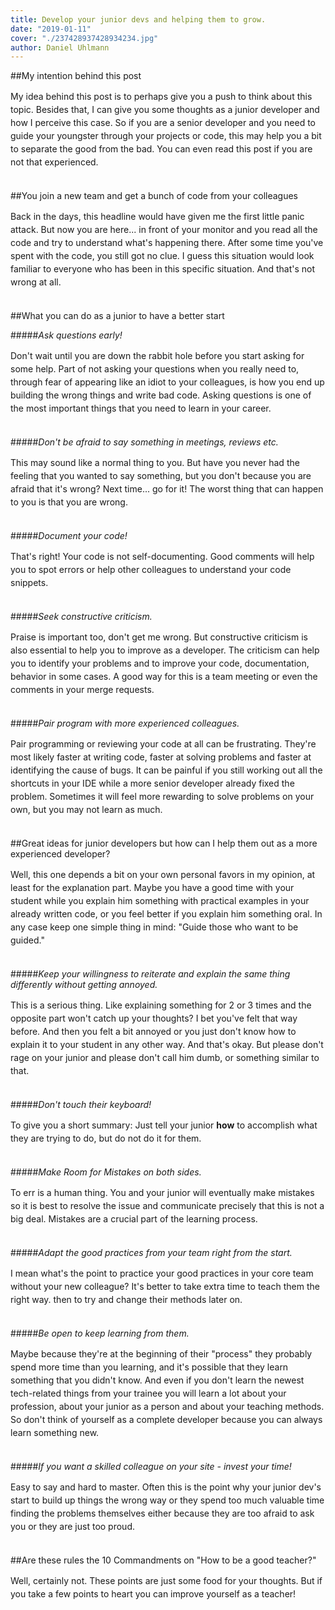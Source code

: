 ```yaml
---
title: Develop your junior devs and helping them to grow.
date: "2019-01-11"
cover: "./237428937428934234.jpg"
author: Daniel Uhlmann
---
```


##My intention behind this post

<p style = "line-height: 1.5;">
My idea behind this post is to perhaps give you a push to think about this topic. Besides that, I can give you some thoughts as a junior developer and how I perceive this case. So if you are a senior developer and you need to guide your youngster through your projects or code, this may help you a bit to separate the good from the bad. You can even read this post if you are not that experienced.<br></br></p>

##You join a new team and get a bunch of code from your colleagues

<p style = "line-height: 1.5;">
Back in the days, this headline would have given me the first little panic attack. But now you are here... in front of your monitor and you read all the code and try to understand what's happening there. After some time you've spent with the code, you still got no clue. I guess this situation would look familiar to everyone who has been in this specific situation. And that's not wrong at all.<br></br></p>

##What you can do as a junior to have a better start

<p style = "line-height: 1.5;">

#####<i>Ask questions early!</i>
<p style = "line-height: 1.5;">
Don't wait until you are down the rabbit hole before you start asking for some help. Part of not asking your questions when you really need to, through fear of appearing like an idiot to your colleagues, is how you end up building the wrong things and write bad code. Asking questions is one of the most important things that you need to learn in your career.
<br></br></p>

#####<i>Don't be afraid to say something in meetings, reviews etc.</i>
<p style = "line-height: 1.5;">
This may sound like a normal thing to you. But have you never had the feeling that you wanted to say something, but you don't because you are afraid that it's wrong? Next time... go for it! The worst thing that can happen to you is that you are wrong.
<br></br></p>

#####<i>Document your code!</i>
<p style = "line-height: 1.5;">
That's right! Your code is not self-documenting. Good comments will help you to spot errors or help other colleagues to understand your code snippets.
<br></br></p>

#####<i>Seek constructive criticism.</i> 
<p style = "line-height: 1.5;">
Praise is important too, don't get me wrong. But constructive criticism is also essential to help you to improve as a developer. The criticism can help you to identify your problems and to improve your code, documentation, behavior in some cases. A good way for this is a team meeting or even the comments in your merge requests.
<br></br></p>

#####<i>Pair program with more experienced colleagues.</i>
<p style = "line-height: 1.5;">
Pair programming or reviewing your code at all can be frustrating. They're most likely faster at writing code, faster at solving problems and faster at identifying the cause of bugs. It can be painful if you still working out all the shortcuts in your IDE while a more senior developer already fixed the problem. Sometimes it will feel more rewarding to solve problems on your own, but you may not learn as much.
<br></br></p>

##Great ideas for junior developers but how can I help them out as a more experienced developer?

<p style = "line-height: 1.5;">
Well, this one depends a bit on your own personal favors in my opinion, at least for the explanation part. Maybe you have a good time with your student while you explain him something with practical examples in your already written code, or you feel better if you explain him something oral. In any case keep one simple thing in mind: "Guide those who want to be guided." <br></br></p>

#####<i>Keep your willingness to reiterate and explain the same thing differently without getting annoyed.</i>
<p style = "line-height: 1.5;">
This is a serious thing. Like explaining something for 2 or 3 times and the opposite part won't catch up your thoughts? I bet you've felt that way before. And then you felt a bit annoyed or you just don't know how to explain it to your student in any other way. And that's okay. But please don't rage on your junior and please don't call him dumb, or something similar to that.
<br></br></p>

#####<i>Don't touch their keyboard!</i>
<p style = "line-height: 1.5;">
To give you a short summary: Just tell your junior <b>how</b> to accomplish what they are trying to do, but do not do it for them. 
<br></br></p>

#####<i>Make Room for Mistakes on both sides.</i>
<p style = "line-height: 1.5;">
To err is a human thing. You and your junior will eventually make mistakes so it is best to resolve the issue and communicate precisely that this is not a big deal. Mistakes are a crucial part of the learning process.
<br></br></p>

#####<i>Adapt the good practices from your team right from the start.</i>
<p style = "line-height: 1.5;">
I mean what's the point to practice your good practices in your core team without your new colleague? It's better to take extra time to teach them the right way. then to try and change their methods later on.
<br></br></p>

#####<i>Be open to keep learning from them.</i>
<p style = "line-height: 1.5;">
Maybe because they're at the beginning of their "process" they probably spend more time than you learning, and it's possible that they learn something that you didn't know. And even if you don't learn the newest tech-related things from your trainee you will learn a lot about your profession, about your junior as a person and about your teaching methods. So don't think of yourself as a complete developer because you can always learn something new. 
<br></br></p>

#####<i>If you want a skilled colleague on your site - invest your time!</i>
<p style = "line-height: 1.5;">
Easy to say and hard to master. Often this is the point why your junior dev's start to build up things the wrong way or they spend too much valuable time finding the problems themselves either because they are too afraid to ask you or they are just too proud.
<br></br></p>

##Are these rules the 10 Commandments on "How to be a good teacher?"

<p style = "line-height: 1.5;">
Well, certainly not. These points are just some food for your thoughts. But if you take a few points to heart you can improve yourself as a teacher!  
<br></br></p>

